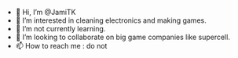 - 👋 Hi, I’m @JamiTK
- 👀 I’m interested in cleaning electronics and making games.
- 🌱 I’m not currently learning.
- 💞️ I’m looking to collaborate on big game companies like supercell.
- 📫 How to reach me : do not

<!---
JamiTK/JamiTK is a ✨ special ✨ repository because its `README.md` (this file) appears on your GitHub profile.
You can click the Preview link to take a look at your changes.
--->
